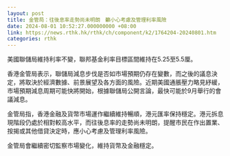 ```yaml
---
layout: post
title: 金管局：往後息率走勢尚未明朗　籲小心考慮及管理利率風險
date: 2024-08-01 10:52:27.000000000 +08:00
link: https://news.rthk.hk/rthk/ch/component/k2/1764204-20240801.htm
categories: rthk
---
```


美國聯儲局維持利率不變，聯邦基金利率目標區間維持在5.25至5.5厘。

香港金管局表示，聯儲局減息步伐是否如市場預期仍存在變數，而之後的議息決定，將取決於經濟數據、前景展望及各方面的風險。近期美國通脹壓力略見紓緩，市場預期減息周期可能快將開始，根據聯儲局公開言論，最快可能於9月舉行的會議減息。

金管局指，香港金融及貨幣市場運作繼續維持暢順，港元匯率保持穩定。港元拆息現階段仍處於相對較高水平，而往後息率的走勢尚未明朗，提醒市民在作出置業、按揭或其他借貸決定時，應小心考慮及管理利率風險。

金管局會繼續密切監察市場變化，維持貨幣及金融穩定。

